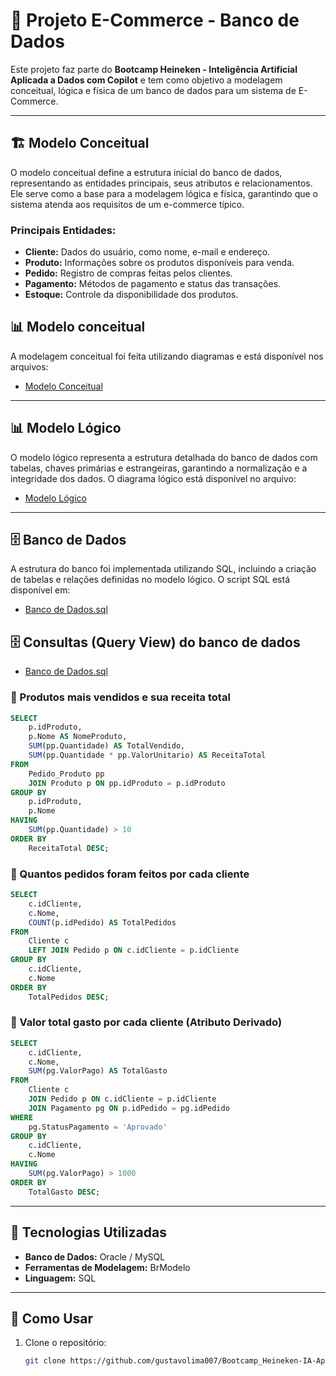 # 📌 Projeto E-Commerce - Banco de Dados

Este projeto faz parte do **Bootcamp Heineken - Inteligência Artificial Aplicada a Dados com Copilot** e tem como objetivo a modelagem conceitual, lógica e física de um banco de dados para um sistema de E-Commerce.

---

## 🏗️ Modelo Conceitual  

O modelo conceitual define a estrutura inicial do banco de dados, representando as entidades principais, seus atributos e relacionamentos. Ele serve como a base para a modelagem lógica e física, garantindo que o sistema atenda aos requisitos de um e-commerce típico.

### **Principais Entidades:**  
- **Cliente:** Dados do usuário, como nome, e-mail e endereço.  
- **Produto:** Informações sobre os produtos disponíveis para venda.  
- **Pedido:** Registro de compras feitas pelos clientes.  
- **Pagamento:** Métodos de pagamento e status das transações.  
- **Estoque:** Controle da disponibilidade dos produtos.  

## 📊 Modelo conceitual  

A modelagem conceitual foi feita utilizando diagramas e está disponível nos arquivos:  

- [Modelo Conceitual](https://github.com/gustavolima007/Bootcamp_Heineken-IA-Aplicada-a-Dados-com-Copilot/blob/main/Banco%20de%20dados/Projeto%20Conceitual%20de%20Banco%20de%20Dados%20%E2%80%93%20E-COMMERCE/Modelo%20conceitual.png)  

---

## 📊 Modelo Lógico  

O modelo lógico representa a estrutura detalhada do banco de dados com tabelas, chaves primárias e estrangeiras, garantindo a normalização e a integridade dos dados. O diagrama lógico está disponível no arquivo:  
- [Modelo Lógico](https://github.com/gustavolima007/Bootcamp_Heineken-IA-Aplicada-a-Dados-com-Copilot/blob/main/Banco%20de%20dados/Projeto%20Conceitual%20de%20Banco%20de%20Dados%20%E2%80%93%20E-COMMERCE/Modelo%20Logico.png)  


---

## 🗄️ Banco de Dados  

A estrutura do banco foi implementada utilizando SQL, incluindo a criação de tabelas e relações definidas no modelo lógico. O script SQL está disponível em:  
- [Banco de Dados.sql](https://github.com/gustavolima007/Bootcamp_Heineken-IA-Aplicada-a-Dados-com-Copilot/blob/main/Banco%20de%20dados/Projeto%20Conceitual%20de%20Banco%20de%20Dados%20%E2%80%93%20E-COMMERCE/Banco%20de%20dados.sql)  

## 🗄️ Consultas (Query View) do banco de dados

- [Banco de Dados.sql](***)  

### 📌 Produtos mais vendidos e sua receita total 

```sql
SELECT
    p.idProduto,
    p.Nome AS NomeProduto,
    SUM(pp.Quantidade) AS TotalVendido,
    SUM(pp.Quantidade * pp.ValorUnitario) AS ReceitaTotal
FROM
    Pedido_Produto pp
    JOIN Produto p ON pp.idProduto = p.idProduto
GROUP BY
    p.idProduto,
    p.Nome
HAVING
    SUM(pp.Quantidade) > 10
ORDER BY
    ReceitaTotal DESC;
```

### 📌 Quantos pedidos foram feitos por cada cliente

```sql
SELECT
    c.idCliente,
    c.Nome,
    COUNT(p.idPedido) AS TotalPedidos
FROM
    Cliente c
    LEFT JOIN Pedido p ON c.idCliente = p.idCliente
GROUP BY
    c.idCliente,
    c.Nome
ORDER BY
    TotalPedidos DESC;    
```

### 📌 Valor total gasto por cada cliente (Atributo Derivado)

```sql
SELECT
    c.idCliente,
    c.Nome,
    SUM(pg.ValorPago) AS TotalGasto
FROM
    Cliente c
    JOIN Pedido p ON c.idCliente = p.idCliente
    JOIN Pagamento pg ON p.idPedido = pg.idPedido
WHERE
    pg.StatusPagamento = 'Aprovado'
GROUP BY
    c.idCliente,
    c.Nome
HAVING
    SUM(pg.ValorPago) > 1000
ORDER BY
    TotalGasto DESC;
```

---

## 🚀 Tecnologias Utilizadas  

- **Banco de Dados:** Oracle / MySQL  
- **Ferramentas de Modelagem:** BrModelo
- **Linguagem:** SQL  

---

## 📌 Como Usar  

1. Clone o repositório:  
   ```bash
   git clone https://github.com/gustavolima007/Bootcamp_Heineken-IA-Aplicada-a-Dados-com-Copilot.git
